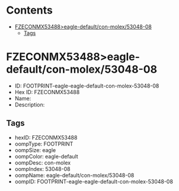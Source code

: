



Contents
========

* [FZECONMX53488>eagle-default/con-molex/53048-08](#fzeconmx53488eagle-defaultcon-molex53048-08)
	* [Tags](#tags)

# FZECONMX53488>eagle-default/con-molex/53048-08

- ID: FOOTPRINT-eagle-eagle-default-con-molex-53048-08
- Hex ID: FZECONMX53488
- Name: 
- Description: 

## Tags

- hexID: FZECONMX53488
- oompType: FOOTPRINT
- oompSize: eagle
- oompColor: eagle-default
- oompDesc: con-molex
- oompIndex: 53048-08
- oompName: eagle-default/con-molex/53048-08
- oompID: FOOTPRINT-eagle-eagle-default-con-molex-53048-08
